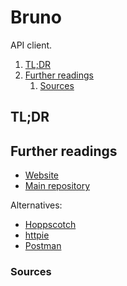 # Bruno

API client.

1. [TL;DR](#tldr)
1. [Further readings](#further-readings)
   1. [Sources](#sources)

## TL;DR

<!-- Uncomment if used
<details>
  <summary>Setup</summary>

```sh
```

</details>
-->

<!-- Uncomment if used
<details>
  <summary>Usage</summary>

```sh
```

</details>
-->

<!-- Uncomment if used
<details>
  <summary>Real world use cases</summary>

```sh
```

</details>
-->

## Further readings

- [Website]
- [Main repository]

Alternatives:

- [Hoppscotch]
- [httpie]
- [Postman]

### Sources

<!--
  Reference
  ═╬═Time══
  -->

<!-- In-article sections -->
<!-- Knowledge base -->
[hoppscotch]: hoppscotch.md
[httpie]: httpie.md
[postman]: postman.md

<!-- Files -->
<!-- Upstream -->
[main repository]: https://github.com/usebruno/bruno
[website]: https://www.usebruno.com/

<!-- Others -->
